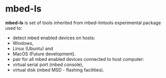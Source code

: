 # mbed-ls
**mbed-ls** is set of tools inherited from mbed-lmtools experimental package used to:
* detect mbed enabled devices on hosts:
 * Windows, 
 * Linux (Ubuntu) and 
 * MacOS (Future development).
* pair for all mbed enabled devices connected to host computer:
 * virtual serial port (mbed console),
 * virtual disk (mbed MSD - flashing facilities).
